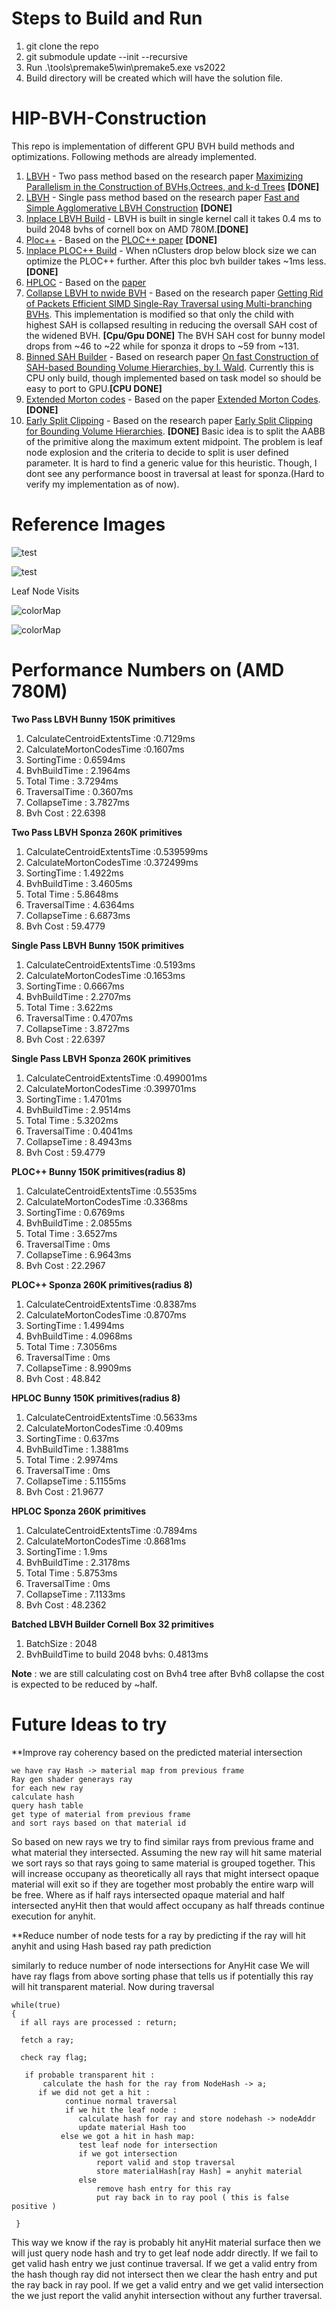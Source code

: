# Steps to Build and Run

1. git clone the repo
2. git submodule update --init --recursive 
3. Run .\tools\premake5\win\premake5.exe vs2022
4. Build directory will be created which will have the solution file.

# HIP-BVH-Construction

This repo is implementation of different GPU BVH build methods and optimizations. Following methods are already implemented.

1. [LBVH](https://github.qualcomm.com/parikulk/BvhBuilderFramework/blob/e073ed347939bc66b25540a8dff830d512b5138b/src/TwoPassLbvhKernel.h#L174) - Two pass method based on the research paper [Maximizing Parallelism in the Construction of BVHs,Octrees, and k-d Trees](https://research.nvidia.com/sites/default/files/publications/karras2012hpg_paper.pdf) **[DONE]**
2. [LBVH](https://github.qualcomm.com/parikulk/BvhBuilderFramework/blob/e073ed347939bc66b25540a8dff830d512b5138b/src/SinglePassLbvhKernel.h#L67) - Single pass method based on the research paper  [Fast and Simple Agglomerative LBVH Construction](https://diglib.eg.org/server/api/core/bitstreams/ad092db2-6aec-4f2c-941d-8687de258f00/content) **[DONE]**
3. [Inplace LBVH Build](https://github.qualcomm.com/parikulk/BvhBuilderFramework/blob/543a715ac9c66afccb93186034c0b9af9ccd6115/src/BatchedBuildKernel.h#L211) - LBVH is built in single kernel call it takes 0.4 ms to build 2048 bvhs of cornell box on AMD 780M.**[DONE]**
4. [Ploc++](https://github.qualcomm.com/parikulk/BvhBuilderFramework/blob/e073ed347939bc66b25540a8dff830d512b5138b/src/Ploc%2B%2BKernel.h#L77) - Based on the [PLOC++ paper](https://www.intel.com/content/www/us/en/developer/articles/technical/ploc-for-bounding-volume.html) **[DONE]**
5. [Inplace PLOC++ Build](https://github.qualcomm.com/parikulk/BvhBuilderFramework/blob/d26258273c6b95749b6335fe4562a5d2c6d08524/src/Ploc%2B%2BKernel.h#L77) - When nClusters drop below block size we can optimize the PLOC++ further. After this ploc bvh builder takes ~1ms less.**[DONE]**
6. [HPLOC](https://github.qualcomm.com/parikulk/BvhBuilderFramework/blob/b0377b1c22d9f65e80a2f788e2b84722c576aaf3/src/HplocKernel.h#L282) - Based on the [paper](https://gpuopen.com/download/publications/HPLOC.pdf)
7. [Collapse LBVH to nwide BVH](https://github.qualcomm.com/parikulk/BvhBuilderFramework/blob/4ab253f9846f8bb1a979ad87da5cf2d092195107/src/TwoPassLbvhKernel.h#L215) - Based on the research paper [Getting Rid of Packets Efficient SIMD Single-Ray Traversal using Multi-branching BVHs](https://typeset.io/pdf/getting-rid-of-packets-efficient-simd-single-ray-traversal-29rwgbmwv3.pdf). This implementation is modified so that only the child with highest SAH is collapsed resulting in reducing the oversall SAH cost of the widened BVH. **[Cpu/Gpu DONE]**
   The BVH SAH cost for bunny model drops from ~46 to ~22 while for sponza it drops to ~59 from ~131.
5. [Binned SAH Builder](https://github.qualcomm.com/parikulk/BvhBuilderFramework/blob/main/src/BinnedSahBvh.cpp) - Based on research paper [On fast Construction of SAH-based Bounding Volume Hierarchies, by I. Wald](https://www.sci.utah.edu/~wald/Publications/2007/ParallelBVHBuild/fastbuild.pdf). Currently this is CPU only build, though implemented based on task model so should be easy to port to GPU.**[CPU DONE]**
6. [Extended Morton codes](https://github.qualcomm.com/parikulk/BvhBuilderFramework/blob/f45ec0e712943848703ed073dccf28f5fcf257d4/src/CommonBlocksKernel.h#L138) - Based on the paper [Extended Morton Codes](https://www.highperformancegraphics.org/wp-content/uploads/2017/Papers-Session3/HPG207_ExtendedMortonCodes.pdf). **[DONE]**
7. [Early Split Clipping](https://github.qualcomm.com/parikulk/BvhBuilderFramework/blob/4ab253f9846f8bb1a979ad87da5cf2d092195107/src/Utility.cpp#L456) - Based on the research paper [Early Split Clipping for Bounding Volume Hierarchies](https://citeseerx.ist.psu.edu/document?repid=rep1&type=pdf&doi=ddfac027fa516d63fa705c52155ea9313543cf3a). **[DONE]**
   Basic idea is to split the AABB of the primitive along the maximum extent midpoint. The problem is leaf node explosion and the criteria to decide to split is user defined parameter. It is hard to find a generic value for this heuristic. Though,
   I dont see any performance boost in traversal at least for sponza.(Hard to verify my implementation as of now).

# Reference Images

![test](https://github.qualcomm.com/storage/user/34949/files/727f4a4f-f2de-4c57-82e1-62da40337e3a)

![test](https://github.qualcomm.com/storage/user/34949/files/32b92af9-ddaf-413b-8218-4d7f69ae7b8f)


Leaf Node Visits 

![colorMap](https://github.qualcomm.com/storage/user/34949/files/e0cc1945-6cba-4068-bcf7-9fa491e3f522)

![colorMap](https://github.qualcomm.com/storage/user/34949/files/127fc97f-27e7-408f-a393-747fff4a0027)

# Performance Numbers on (AMD 780M)

**Two Pass LBVH Bunny 150K primitives**
1. CalculateCentroidExtentsTime :0.7129ms
2. CalculateMortonCodesTime :0.1607ms
3. SortingTime : 0.6594ms
4. BvhBuildTime : 2.1964ms
5. Total Time : 3.7294ms
6. TraversalTime : 0.3607ms
7. CollapseTime : 3.7827ms
8. Bvh Cost : 22.6398

**Two Pass LBVH Sponza 260K primitives**
1. CalculateCentroidExtentsTime :0.539599ms
2. CalculateMortonCodesTime :0.372499ms
3. SortingTime : 1.4922ms
4. BvhBuildTime : 3.4605ms
5. Total Time : 5.8648ms
6. TraversalTime : 4.6364ms
7. CollapseTime : 6.6873ms
8. Bvh Cost : 59.4779

**Single Pass LBVH Bunny 150K primitives**
1. CalculateCentroidExtentsTime :0.5193ms
2. CalculateMortonCodesTime :0.1653ms
3. SortingTime : 0.6667ms
4. BvhBuildTime : 2.2707ms
5. Total Time : 3.622ms
6. TraversalTime : 0.4707ms
7. CollapseTime : 3.8727ms
8. Bvh Cost : 22.6397

**Single Pass LBVH Sponza 260K primitives**
1. CalculateCentroidExtentsTime :0.499001ms
2. CalculateMortonCodesTime :0.399701ms
3. SortingTime : 1.4701ms
4. BvhBuildTime : 2.9514ms
5. Total Time : 5.3202ms
6. TraversalTime : 0.4041ms
7. CollapseTime : 8.4943ms
8. Bvh Cost : 59.4779

**PLOC++ Bunny 150K primitives(radius 8)**
1. CalculateCentroidExtentsTime :0.5535ms
2. CalculateMortonCodesTime :0.3368ms
3. SortingTime : 0.6769ms
4. BvhBuildTime : 2.0855ms
5. Total Time : 3.6527ms
6. TraversalTime : 0ms
7. CollapseTime : 6.9643ms
8. Bvh Cost : 22.2967

**PLOC++ Sponza 260K primitives(radius 8)**
1. CalculateCentroidExtentsTime :0.8387ms
2. CalculateMortonCodesTime :0.8707ms
3. SortingTime : 1.4994ms
4. BvhBuildTime : 4.0968ms
5. Total Time : 7.3056ms
6. TraversalTime : 0ms
7. CollapseTime : 8.9909ms
8. Bvh Cost : 48.842

**HPLOC Bunny 150K primitives(radius 8)**
1. CalculateCentroidExtentsTime :0.5633ms
2. CalculateMortonCodesTime :0.409ms
3. SortingTime : 0.637ms
4. BvhBuildTime : 1.3881ms
5. Total Time : 2.9974ms
6. TraversalTime : 0ms
7. CollapseTime : 5.1155ms
8. Bvh Cost : 21.9677

**HPLOC Sponza 260K primitives**
1. CalculateCentroidExtentsTime :0.7894ms
2. CalculateMortonCodesTime :0.8681ms
3. SortingTime : 1.9ms
4. BvhBuildTime : 2.3178ms
5. Total Time : 5.8753ms
6. TraversalTime : 0ms
7. CollapseTime : 7.1133ms
8. Bvh Cost : 48.2362

**Batched LBVH Builder Cornell Box 32 primitives**
1. BatchSize : 2048
2. BvhBuildTime to build 2048 bvhs: 0.4813ms

**Note** : we are still calculating cost on Bvh4 tree after Bvh8 collapse the cost is expected to be reduced by ~half.

# Future Ideas to try 

**Improve ray coherency based on the predicted material intersection 

	we have ray Hash -> material map from previous frame 
	Ray gen shader generays ray 
	for each new ray 
   	calculate hash 
   	query hash table 
   	get type of material from previous frame 
   	and sort rays based on that material id 
   
So based on new rays we try to find similar rays from previous frame and what material they intersected.
Assuming the new ray will hit same material we sort rays so that rays going to same material is grouped together.
This will increase occupany as theoretically all rays that might intersect opaque material will exit so if they are together most probably the entire warp will be free.
Where as if half rays intersected opaque material and half intersected anyHit then that would affect occupany as half threads continue execution for anyhit.

**Reduce number of node tests for a ray by predicting if the ray will hit anyhit and using Hash based ray path prediction

similarly to reduce number of node intersections for AnyHit case 
We will have ray flags from above sorting phase that tells us if potentially this ray will hit transparent material.
Now during traversal 


    while(true)
    {
      if all rays are processed : return;
  
      fetch a ray;

      check ray flag;
  
       if probable transparent hit :
	       calculate the hash for the ray from NodeHash -> a;
          if we did not get a hit :
		        continue normal traversal
		        if we hit the leaf node :
		           calculate hash for ray and store nodehash -> nodeAddr
		           update material Hash too
	           else we got a hit in hash map:
		           test leaf node for intersection 
		           if we got intersection 
			           report valid and stop traversal
			           store materialHash[ray Hash] = anyhit material
		           else 
			           remove hash entry for this ray 
			           put ray back in to ray pool ( this is false positive )
              
     }


This way we know if the ray is probably hit anyHit material surface then we will just query node hash and try to get leaf node addr directly.
If we fail to get valid hash entry we just continue traversal.
If we get a valid entry from the hash though ray did not intersect then we clear the hash entry and put the ray back in ray pool.
If we get a valid entry and we get valid intersection the we just report the valid anyhit intersection without any further traversal.
